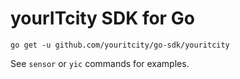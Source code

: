 # yourITcity SDK for Go

    go get -u github.com/youritcity/go-sdk/youritcity

See `sensor` or `yic` commands for examples.
